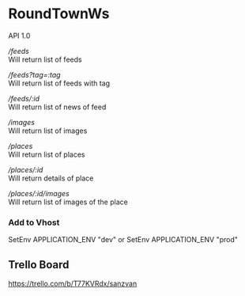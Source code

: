 RoundTownWs
===========


API 1.0 


_/feeds_  
Will return list of feeds 

_/feeds?tag=:tag_  
Will return list of feeds with tag 

_/feeds/:id_  
Will return list of news of feed 

_/images_  
Will return list of images 

_/places_  
Will return list of places 

_/places/:id_  
Will return details of place 

_/places/:id/images_  
Will return list of images of the place 


### Add to Vhost

  SetEnv APPLICATION_ENV "dev" or SetEnv APPLICATION_ENV "prod"


Trello Board
------------

https://trello.com/b/T77KVRdx/sanzvan

